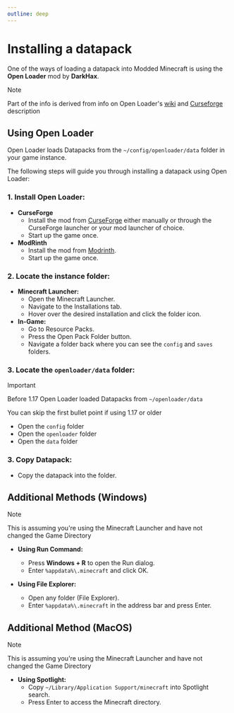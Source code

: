 ```yaml
---
outline: deep
---
```


# Installing a datapack 
One of the ways of loading a datapack into Modded Minecraft is using the **Open Loader** mod by **DarkHax**.
> [!NOTE]
> Part of the info is derived from info on Open Loader's [wiki](https://github.com/Darkhax-Minecraft/Open-Loader/wiki/Creating-Datapacks) and [Curseforge](https://www.curseforge.com/minecraft/mc-mods/open-loader) description

## Using Open Loader

Open Loader loads Datapacks from the `~/config/openloader/data` folder in your game instance.

The following steps will guide you through installing a datapack using Open Loader:

### 1. **Install Open Loader:**
  - **CurseForge**
    - Install the mod from [CurseForge](https://www.curseforge.com/minecraft/mc-mods/open-loader) either manually or through the CurseForge launcher or your mod launcher of choice.
    - Start up the game once.
  - **ModRinth**
    - Install the mod from [Modrinth](https://modrinth.com/mod/open-loader).
    - Start up the game once.

### 2. **Locate the instance folder:**
   - **Minecraft Launcher:**
     - Open the Minecraft Launcher.
     - Navigate to the Installations tab.
     - Hover over the desired installation and click the folder icon.
   - **In-Game:**
     - Go to Resource Packs.
     - Press the Open Pack Folder button.
     - Navigate a folder back where you can see the `config` and `saves` folders.

### 3. **Locate the `openloader/data` folder:**
> [!IMPORTANT]
> Before 1.17 Open Loader loaded Datapacks from `~/openloader/data`
>
> You can skip the first bullet point if using 1.17 or older
  - Open the `config` folder
  - Open the `openloader` folder
  - Open the `data` folder

### 3. **Copy Datapack:**
   - Copy the datapack into the folder.

## Additional Methods (Windows)
> [!NOTE]
> This is assuming you're using the Minecraft Launcher and have not changed the Game Directory

- **Using Run Command:**
  - Press **Windows + R** to open the Run dialog.
  - Enter `%appdata%\.minecraft` and click OK.

- **Using File Explorer:**
  - Open any folder (File Explorer).
  - Enter `%appdata%\.minecraft` in the address bar and press Enter.

## Additional Method (MacOS)
> [!NOTE]
> This is assuming you're using the Minecraft Launcher and have not changed the Game Directory

- **Using Spotlight:**
  - Copy `~/Library/Application Support/minecraft` into Spotlight search.
  - Press Enter to access the Minecraft directory.